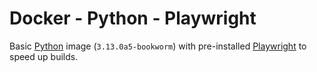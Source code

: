 # Docker - Python - Playwright

Basic [Python](https://hub.docker.com/_/python) image (`3.13.0a5-bookworm`) with pre-installed [Playwright](https://playwright.dev/) to speed up builds.
